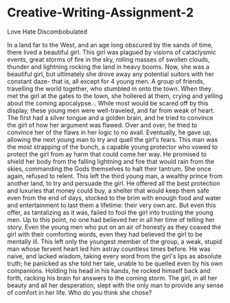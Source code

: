 # Creative-Writing-Assignment-2

Love
Hate
Discombobulated

In a land far to the West, and an age long obscured by the sands of time, there lived a beautiful girl. This girl was plagued by visions of cataclysmic events, great storms of fire in the sky, rolling masses of swollen clouds, thunder and lightning rocking the land in heavy booms. Now, she was a beautiful girl, but ultimately she drove away any potential suitors with her constant daze- that is, all except for 4 young men. A group of friends, travelling the world together, who stumbled in onto the town. When they met the girl at the gates to the town, she hollered at them, crying and yelling about the coming apocalypse... While most would be scared off by this display, these young men were well-traveled, and far from weak of heart. The first had a silver tongue and a golden brain, and he tried to convince the girl of how her argument was flawed. Over and over, he tried to convince her of the flaws in her logic to no avail. Eventually, he gave up, allowing the next young man to try and quell the girl's fears. This man was the most strapping of the bunch, a capable young protector who vowed to protect the girl from ay harm that could come her way. He promised to shield her body from the falling lightning and fire that would rain from the skies, commanding the Gods themselves to halt their tantrum. She once again, refused to relent. This left the third young man, a wealthy prince from another land, to try and persuade the girl. He offered all the best protection and luxuries that money could buy, a shelter that would keep them safe even from the end of days, stocked to the brim with enough food and water and entertainment to last them a lifetime: their very own arc. But even this offer, as tantalizing as it was, failed to fool the girl into trusting the young men. Up to this point, no one had believed her in all her time of telling her story. Even the young men who put on an air of honesty as they coaxed the girl with their comforting words, even they had believed the girl to be mentally ill. This left only the youngest member of the group, a weak, stupid man whose fervent heart led him astray countless times before. He was naive, and lacked wisdom, taking every word from the girl's lips as absolute truth; he panicked as she told her tale, unable to be quelled even by his own companions. Holding his head in his hands, he rocked himself back and forth, racking his brain for answers to the coming storm. The girl, in all her beauty and all her desperation, slept with the only man to provide any sense of comfort in her life. Who do you think she chose?

